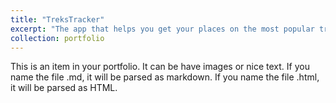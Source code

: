 ```yaml
---
title: "TreksTracker"
excerpt: "The app that helps you get your places on the most popular treks in New Zealand<br/><img src='/images/TreksTracker.jpeg'>"
collection: portfolio
---
```


This is an item in your portfolio. It can be have images or nice text. If you name the file .md, it will be parsed as markdown. If you name the file .html, it will be parsed as HTML. 
